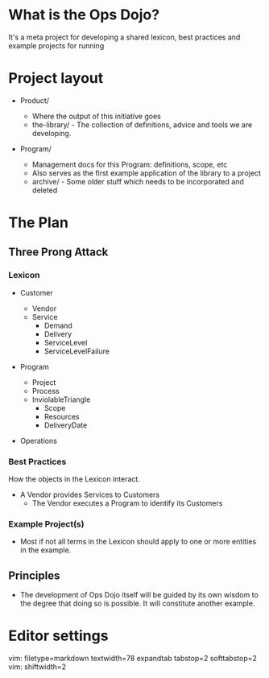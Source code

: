 # What is the Ops Dojo?

It's a meta project for developing a shared lexicon, best practices and example
projects for running 

# Project layout

- Product/
  - Where the output of this initiative goes
  - the-library/ - The collection of definitions, advice and tools we are developing.

- Program/
  - Management docs for this Program: definitions, scope, etc
  - Also serves as the first example application of the library to a project
  - archive/ - Some older stuff which needs to be incorporated and deleted

# The Plan

## Three Prong Attack

### Lexicon

- Customer
  - Vendor
  - Service
    - Demand
    - Delivery
    - ServiceLevel
    - ServiceLevelFailure

- Program
  - Project
  - Process
  - InviolableTriangle
    - Scope
    - Resources
    - DeliveryDate

- Operations

### Best Practices

How the objects in the Lexicon interact.

- A Vendor provides Services to Customers
  - The Vendor executes a Program to identify its Customers

### Example Project(s)

- Most if not all terms in the Lexicon should apply to one or more entities in
  the example.

## Principles

- The development of Ops Dojo itself will be guided by its own wisdom to the
  degree that doing so is possible. It will constitute another example.

# Editor settings

vim: filetype=markdown textwidth=78 expandtab tabstop=2 softtabstop=2
vim: shiftwidth=2
